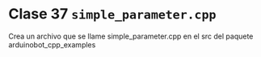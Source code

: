 # Clase 37 `simple_parameter.cpp`

Crea un archivo que se llame simple_parameter.cpp en el src del paquete arduinobot_cpp_examples 


